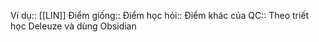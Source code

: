 Ví dụ:: [[LIN]]
Điểm giống::
Điểm học hỏi:: 
Điểm khác của QC:: Theo triết học Deleuze và dùng Obsidian
